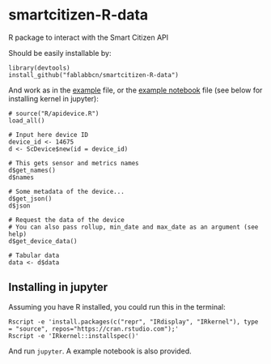 # smartcitizen-R-data

R package to interact with the Smart Citizen API

Should be easily installable by:

```
library(devtools)
install_github("fablabbcn/smartcitizen-R-data")
```

And work as in the [example](example.R) file, or the [example notebook](notebook_example.ipynb) file (see below for installing kernel in jupyter):

```
# source("R/apidevice.R")
load_all()

# Input here device ID
device_id <- 14675
d <- ScDevice$new(id = device_id)

# This gets sensor and metrics names
d$get_names()
d$names

# Some metadata of the device...
d$get_json()
d$json

# Request the data of the device
# You can also pass rollup, min_date and max_date as an argument (see help)
d$get_device_data()

# Tabular data
data <- d$data
```

## Installing in jupyter

Assuming you have R installed, you could run this in the terminal:

```
Rscript -e 'install.packages(c("repr", "IRdisplay", "IRkernel"), type = "source", repos="https://cran.rstudio.com");'
Rscript -e 'IRkernel::installspec()'
```

And run `jupyter`. A example notebook is also provided.
